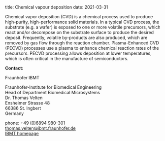 title: Chemical vapour deposition
date: 2021-03-31

Chemical vapor deposition (CVD) is a chemical process used to produce high-purity, high-performance solid materials. In a typical CVD process, the substrate (e.g. a wafer) is exposed to one or more volatile precursors, which react and/or decompose on the substrate surface to produce the desired deposit. Frequently, volatile by-products are also produced, which are removed by gas flow through the reaction chamber.
Plasma-Enhanced CVD (PECVD) processes use a plasma to enhance chemical reaction rates of the precursors. PECVD processing allows deposition at lower temperatures, which is often critical in the manufacture of semiconductors.
<!--break-->
__Contact:__

Fraunhofer IBMT

Fraunhofer-Institute for Biomedical Engineering  
Head of Department Biomedical Microsystems  
Dr. Thomas Velten  
Ensheimer Strasse 48   
66386 St. Ingbert   
Germany

phone: +49 (0)6894 980-301   
thomas.velten@ibmt.fraunhofer.de  
[IBMT homepage](http://www.ibmt.fraunhofer.de/fhg/ibmt_en/biomedical_engineering/biomedical_microsystems/microsensors_microfluidics/index.jsp)